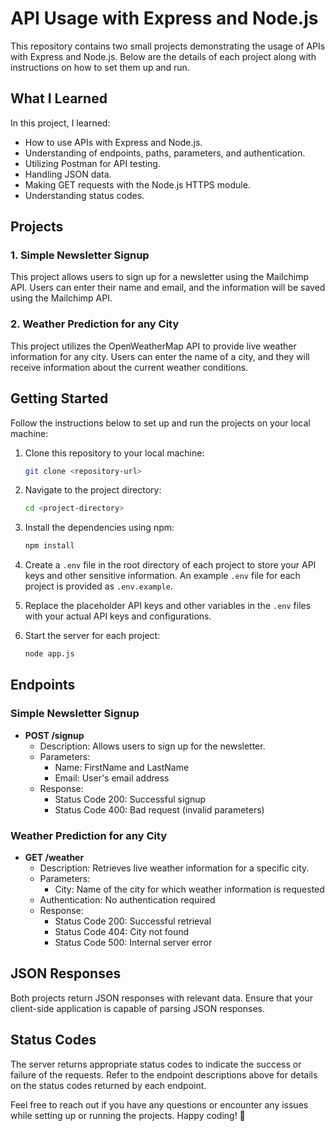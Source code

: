 # API Usage with Express and Node.js

This repository contains two small projects demonstrating the usage of APIs with Express and Node.js. Below are the details of each project along with instructions on how to set them up and run.

## What I Learned

In this project, I learned:

- How to use APIs with Express and Node.js.
- Understanding of endpoints, paths, parameters, and authentication.
- Utilizing Postman for API testing.
- Handling JSON data.
- Making GET requests with the Node.js HTTPS module.
- Understanding status codes.

## Projects

### 1. Simple Newsletter Signup

This project allows users to sign up for a newsletter using the Mailchimp API. Users can enter their name and email, and the information will be saved using the Mailchimp API.

### 2. Weather Prediction for any City

This project utilizes the OpenWeatherMap API to provide live weather information for any city. Users can enter the name of a city, and they will receive information about the current weather conditions.

## Getting Started

Follow the instructions below to set up and run the projects on your local machine:

1. Clone this repository to your local machine:

    ```bash
    git clone <repository-url>
    ```

2. Navigate to the project directory:

    ```bash
    cd <project-directory>
    ```

3. Install the dependencies using npm:

    ```bash
    npm install
    ```

4. Create a `.env` file in the root directory of each project to store your API keys and other sensitive information. An example `.env` file for each project is provided as `.env.example`.

5. Replace the placeholder API keys and other variables in the `.env` files with your actual API keys and configurations.

6. Start the server for each project:

    ```bash
    node app.js
    ```

## Endpoints

### Simple Newsletter Signup

- **POST /signup**
  - Description: Allows users to sign up for the newsletter.
  - Parameters:
    - Name: FirstName and LastName
    - Email: User's email address
  - Response:
    - Status Code 200: Successful signup
    - Status Code 400: Bad request (invalid parameters)

### Weather Prediction for any City

- **GET /weather**
  - Description: Retrieves live weather information for a specific city.
  - Parameters:
    - City: Name of the city for which weather information is requested
  - Authentication: No authentication required
  - Response:
    - Status Code 200: Successful retrieval
    - Status Code 404: City not found
    - Status Code 500: Internal server error


## JSON Responses

Both projects return JSON responses with relevant data. Ensure that your client-side application is capable of parsing JSON responses.

## Status Codes

The server returns appropriate status codes to indicate the success or failure of the requests. Refer to the endpoint descriptions above for details on the status codes returned by each endpoint.

Feel free to reach out if you have any questions or encounter any issues while setting up or running the projects. Happy coding! 🚀
